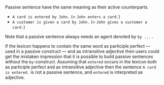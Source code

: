 Passive sentence have the same meaning as their active counterparts.

* `A card is entered by John.` (= `John enters a card.`) 
* `A customer is given a card by John.` (= `John gives a customer a card.`)

Note that a passive sentence always needs an agent denoted by `by ...` . 

If the lexicon happens to contain the same word as participle perfect — used in a passive construct — and as intransitive adjective then users could get the mistaken impression that it is possible to build passive sentences without the `by`-construct. Assuming that `entered` occurs in the lexicon both as participle perfect and as intransitive adjective then the sentence `A card is entered.` is not a passive sentence, and `entered` is interpreted as adjective.


